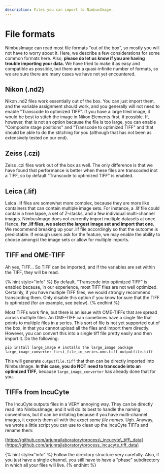 ```yaml
---
description: Files you can import to NimbusImage.
---
```


# File formats

NimbusImage can read most file formats "out of the box", so mostly you will not have to worry about it. Here, we describe a few considerations for some common formats here. Also, **please do let us know if you are having trouble importing your data.** We have tried to make it as easy and compatible as possible, but there are a quasi-infinite number of formats, so we are sure there are many cases we have not yet encountered.

## Nikon (.nd2)

Nikon .nd2 files work essentially out of the box. You can just import them, and the variable assignment should work, and you generally will not need to enable "Transcode to optimized TIFF". If you have a large tiled image, it would be best to stitch the image in Nikon Elements first, if possible. If, however, that is not an option because the file is too large, you can enable "Composite stage positions" and "Transcode to optimized TIFF" and that should be able to do the stitching for you (although that has not been as extensively tested on our end).

## Zeiss (.czi)

Zeiss .czi files work out of the box as well. The only difference is that we have found that performance is better when these files are transcoded inot a TIFF, so by default "Transcode to optimized TIFF" is enabled.

## Leica (.lif)

Leica .lif files are somewhat more complex, because they are more like containers that can contain multiple image sets. For instance, a .lif file could contain a time lapse, a set of Z-stacks, and a few individual multi-channel images. NimbusImage does not currently import multiple datasets at once. Hence, **for .lif files, we select the largest image set and import that one.** We recommend breaking up your .lif file accordingly so that the outcome is predictable. If enough users ask for the feature, we may enable the ability to choose amongst the image sets or allow for multiple imports.

## TIFF and OME-TIFF

Ah yes, TIFF… So TIFF can be imported, and if the variables are set within the TIFF, they will be read.

{% hint style="info" %}
By default, "Transcode into optimized TIFF" is enabled because, in our experience, most TIFF files are not well optimized. Certainly, if you have multiple TIFF files, we would strongly recommend transcoding them. Only disable this option if you know for sure that the TIFF is optimized (for an example, see below).
{% endhint %}

Most TIFFs work fine, but there is an issue with OME-TIFFs that are spread across multiple files. An OME-TIFF can sometimes have a single file that points to multiple files in a series. This sort of file is not yet supported out of the box, in that you cannot upload all the files and import them directly. However, you can convert this into a single tiff file pretty easily and then import it. Do the following:

```
pip install large_image # installs the large_image package
large_image_converter first_file_in_series.ome.tiff outputfile.tiff
```

This will generate `outputfile.tiff` that then can be directly imported into NimbusImage. **In this case, you do NOT need to transcode into an optimized TIFF**, because `large_image_converter` has already done that for you.

## TIFFs from IncuCyte

The IncuCyte outputs files in a VERY annoying way. They can be directly read into NimbusImage, and it will do its best to handle the naming conventions, but it can be irritating because if you have multi-channel images, it exports them all with the _exact same file names_. Ugh. Anyway, we wrote a little script you can use to clean up the IncuCyte TIFFs and rename them:

[https://github.com/arjunrajlaboratory/process\_incucyte\_tiff\_data](https://github.com/arjunrajlaboratory/process_incucyte_tiff_data)

{% hint style="info" %}
Follow the directory structure very carefully. Also, if you just have a single channel, you still have to have a "phase" subdirectory in which all your files will live.
{% endhint %}
